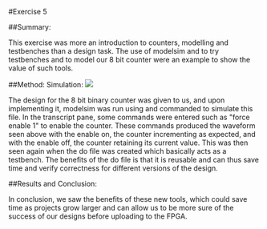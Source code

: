 #Exercise 5

##Summary:

This exercise was more an introduction to counters, modelling and testbenches than a design task. The use of modelsim and to try testbenches and to model our 8 bit counter were an example to show the value of such tools.


##Method:
Simulation:
<img src ="https://cloud.githubusercontent.com/assets/17357371/20848935/3678a87c-b8cc-11e6-8dbd-5c4412642b5b.png" />

The design for the 8 bit binary counter was given to us, and upon implementing it, modelsim was run using and commanded to simulate this file. In the transcript pane, some commands were entered such as "force enable 1" to enable the counter. These commands produced the waveform seen above with the enable on, the counter incrementing as expected, and with the enable off, the counter retaining its current value. This was then seen again when the do file was created which basically acts as a testbench. The benefits of the do file is that it is reusable and can thus save time and verify correctness for different versions of the design. 

##Results and Conclusion:

In conclusion, we saw the benefits of these new tools, which could save time as projects grow larger and can allow us to be more sure of the success of our designs before uploading to the FPGA.
